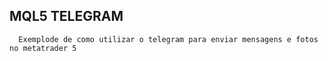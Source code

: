 ## MQL5 TELEGRAM
      Exemplode de como utilizar o telegram para enviar mensagens e fotos no metatrader 5
